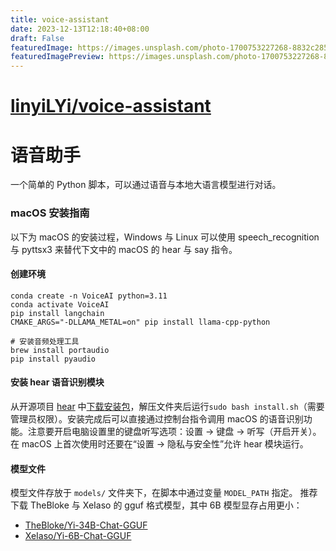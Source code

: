 ```yaml
---
title: voice-assistant
date: 2023-12-13T12:18:40+08:00
draft: False
featuredImage: https://images.unsplash.com/photo-1700753227268-8832c285591e?ixid=M3w0NjAwMjJ8MHwxfHJhbmRvbXx8fHx8fHx8fDE3MDI0NDA5Njd8&ixlib=rb-4.0.3
featuredImagePreview: https://images.unsplash.com/photo-1700753227268-8832c285591e?ixid=M3w0NjAwMjJ8MHwxfHJhbmRvbXx8fHx8fHx8fDE3MDI0NDA5Njd8&ixlib=rb-4.0.3
---
```


# [linyiLYi/voice-assistant](https://github.com/linyiLYi/voice-assistant)

# 语音助手

一个简单的 Python 脚本，可以通过语音与本地大语言模型进行对话。

### macOS 安装指南

以下为 macOS 的安装过程，Windows 与 Linux 可以使用 speech_recognition 与 pyttsx3 来替代下文中的 macOS 的 hear 与 say 指令。

#### 创建环境

```
conda create -n VoiceAI python=3.11
conda activate VoiceAI
pip install langchain
CMAKE_ARGS="-DLLAMA_METAL=on" pip install llama-cpp-python

# 安装音频处理工具
brew install portaudio
pip install pyaudio
```

#### 安装 hear 语音识别模块

从开源项目 [hear](https://github.com/sveinbjornt/hear) 中[下载安装包](https://sveinbjorn.org/files/software/hear.zip)，解压文件夹后运行`sudo bash install.sh`（需要管理员权限）。安装完成后可以直接通过控制台指令调用 macOS 的语音识别功能。注意要开启电脑设置里的键盘听写选项：设置 -> 键盘 -> 听写（开启开关）。在 macOS 上首次使用时还要在“设置 -> 隐私与安全性”允许 hear 模块运行。

#### 模型文件
模型文件存放于  `models/` 文件夹下，在脚本中通过变量 `MODEL_PATH` 指定。
推荐下载 TheBloke 与 XeIaso 的 gguf 格式模型，其中 6B 模型显存占用更小：
- [TheBloke/Yi-34B-Chat-GGUF](https://huggingface.co/TheBloke/Yi-34B-Chat-GGUF/blob/main/yi-34b-chat.Q8_0.gguf)
- [XeIaso/Yi-6B-Chat-GGUF](https://huggingface.co/XeIaso/yi-chat-6B-GGUF/blob/main/yi-chat-6b.Q8_0.gguf)
